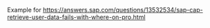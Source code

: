 Example for https://answers.sap.com/questions/13532534/sap-cap-retrieve-user-data-fails-with-where-on-pro.html
